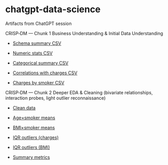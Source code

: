 # chatgpt-data-science

Artifacts from ChatGPT session

CRISP‑DM — Chunk 1
Business Understanding & Initial Data Understanding

- [Schema summary CSV](https://github.com/kat-le/chatgpt-data-science/blob/main/insurance_schema.csv)

- [Numeric stats CSV](https://github.com/kat-le/chatgpt-data-science/blob/main/numeric_stats.csv)

- [Categorical summary CSV](https://github.com/kat-le/chatgpt-data-science/blob/main/categorical_summary.csv)

- [Correlations with charges CSV](https://github.com/kat-le/chatgpt-data-science/blob/main/corr_with_charges.csv)

- [Charges by smoker CSV](https://github.com/kat-le/chatgpt-data-science/blob/main/charges_by_smoker.csv)

CRISP‑DM — Chunk 2
Deeper EDA & Cleaning (bivariate relationships, interaction probes, light outlier reconnaissance)

- [Clean data](https://github.com/kat-le/chatgpt-data-science/blob/main/insurance_clean.csv)

- [Age×smoker means](https://github.com/kat-le/chatgpt-data-science/blob/main/age_smoker_mean.csv)

- [BMI×smoker means](https://github.com/kat-le/chatgpt-data-science/blob/main/bmi_smoker_mean.csv)

- [IQR outliers (charges)](https://github.com/kat-le/chatgpt-data-science/blob/main/outliers_charges_iqr.csv)

- [IQR outliers (BMI)](https://github.com/kat-le/chatgpt-data-science/blob/main/outliers_bmi_iqr.csv)

- [Summary metrics](https://github.com/kat-le/chatgpt-data-science/blob/main/eda_summary_metrics.csv
)
